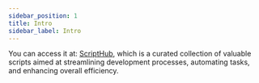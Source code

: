 ```yaml
---
sidebar_position: 1
title: Intro
sidebar_label: Intro
---
```


You can access it at: [ScriptHub](https://github.com/LuchoBazz/script-hub), which is a curated collection of valuable scripts aimed at streamlining development processes, automating tasks, and enhancing overall efficiency.
